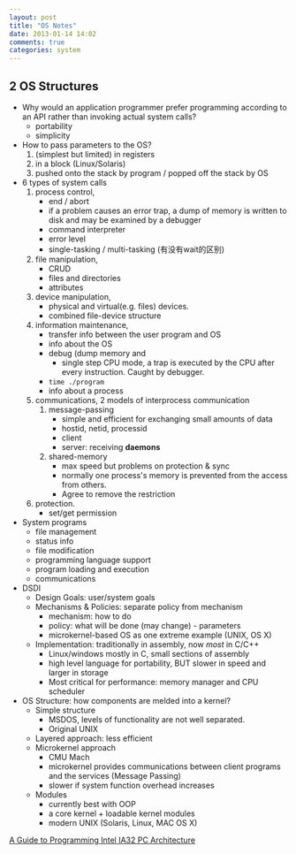 ```yaml
---
layout: post
title: "OS Notes"
date: 2013-01-14 14:02
comments: true
categories: system
---
```


## 2 OS Structures

- Why would an application programmer prefer programming according to an API rather than invoking actual system calls?
	- portability
	- simplicity
- How to pass parameters to the OS?
	1. (simplest but limited) in registers
	2. in a block (Linux/Solaris)
	3. pushed onto the stack by program / popped off the stack by OS	
- 6 types of system calls
	1. process control, 
		- end / abort
		- if a problem causes an error trap, a dump of memory is written to disk and may be examined by a debugger
		- command interpreter
		- error level
		- single-tasking / multi-tasking (有没有wait的区别)
	2. file manipulation, 
		- CRUD
		- files and directories
		- attributes
	3. device manipulation, 
		- physical and virtual(e.g. files) devices. 
		- combined file-device structure
	4. information maintenance, 
		- transfer info between the user program and OS
		- info about the OS
		- debug (dump memory and
			- single step CPU mode, a trap is executed by the CPU after every instruction. Caught by debugger.
		- `time ./program`
		- info about a process
	5. communications, 2 models of interprocess communication
		1. message-passing
			- simple and efficient for exchanging small amounts of data
			- hostid, netid, processid
			- client
			- server: receiving **daemons**
		2. shared-memory
			- max speed but problems on protection & sync
			- normally one process's memory is prevented from the access from others.
			- Agree to remove the restriction
	6. protection.
		- set/get permission
- System programs
	- file management
	- status info
	- file modification
	- programming language support
	- program loading and execution
	- communications
- DSDI
	- Design Goals: user/system goals
	- Mechanisms & Policies: separate policy from mechanism 
		- mechanism: how to do
		- policy: what will be done (may change) - parameters
		- microkernel-based OS as one extreme example (UNIX, OS X)
	- Implementation: traditionally in assembly, now _most_ in C/C++ 
		- Linux/windows mostly in C, small sections of assembly
		- high level language for portability, BUT slower in speed and larger in storage
		- Most critical for performance: memory manager and CPU scheduler
- OS Structure: how components are melded into a kernel?
	- Simple structure
		- MSDOS, levels of functionality are not well separated. 
		- Original UNIX
	- Layered approach: less efficient
	- Microkernel approach 
		- CMU Mach
		- microkernel provides communications between client programs and the services (Message Passing)
		- slower if system function overhead increases
	- Modules
		- currently best with OOP
		- a core kernel + loadable kernel modules
		- modern UNIX (Solaris, Linux, MAC OS X)

[A Guide to Programming Intel IA32 PC Architecture](http://zoo.cs.yale.edu/classes/cs422/2013/ref/pc-arch)
	